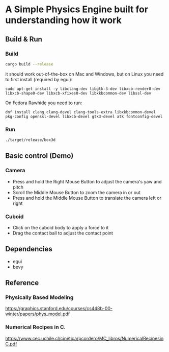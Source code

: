 # A Simple Physics Engine built for understanding how it work

## Build & Run

### Build

```bash
cargo build --release
```
it should work out-of-the-box on Mac and Windows, but on Linux you need to first install (required by egui):

`sudo apt-get install -y libclang-dev libgtk-3-dev libxcb-render0-dev libxcb-shape0-dev libxcb-xfixes0-dev libxkbcommon-dev libssl-dev`

On Fedora Rawhide you need to run:

`dnf install clang clang-devel clang-tools-extra libxkbcommon-devel pkg-config openssl-devel libxcb-devel gtk3-devel atk fontconfig-devel`

### Run

```bash
./target/release/box3d
```

## Basic control (Demo)

### Camera
* Press and hold the Right Mouse Button to adjust the camera's yaw and pitch
* Scroll the Middle Mouse Button to zoom the camera in or out
* Press and hold the Middle Mouse Button to translate the camera left or right
### Cuboid
* Click on the cuboid body to apply a force to it
* Drag the contact ball to adjust the contact point

## Dependencies
* egui
* bevy

## Reference

### Physically Based Modeling
https://graphics.stanford.edu/courses/cs448b-00-winter/papers/phys_model.pdf

### Numerical Recipes in C.
https://www.cec.uchile.cl/cinetica/pcordero/MC_libros/NumericalRecipesinC.pdf
